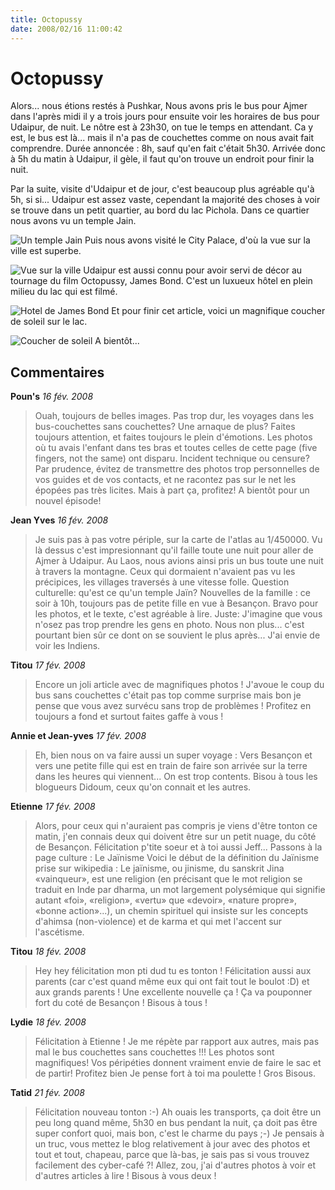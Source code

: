 ```yaml
---
title: Octopussy
date: 2008/02/16 11:00:42
---
```


# Octopussy

Alors... nous étions restés à Pushkar, Nous avons pris le bus pour Ajmer dans l'après midi il y a trois jours pour ensuite voir les horaires de bus pour Udaipur, de nuit. Le nôtre est à 23h30, on tue le temps en attendant. Ca y est, le bus est là... mais il n'a pas de couchettes comme on nous avait fait comprendre. Durée annoncée : 8h, sauf qu'en fait c'était 5h30. Arrivée donc à 5h du matin à Udaipur, il gèle, il faut qu'on trouve un endroit pour finir la nuit.

Par la suite, visite d'Udaipur et de jour, c'est beaucoup plus agréable qu'à 5h, si si... Udaipur est assez vaste, cependant la majorité des choses à voir se trouve dans un petit quartier, au bord du lac Pichola. Dans ce quartier nous avons vu un temple Jain.

![Un temple Jain ](blog/Octopussy/jain.jpg "Un temple Jain ")
Puis nous avons visité le City Palace, d'où la vue sur la ville est superbe.

![Vue sur la ville ](blog/Octopussy/zoomville.jpg "Vue sur la ville ")
Udaipur est aussi connu pour avoir servi de décor au tournage du film Octopussy, James Bond. C'est un luxueux hôtel en plein milieu du lac qui est filmé.

![Hotel de James Bond ](blog/Octopussy/octopussy.jpg "Hotel de James Bond ")
Et pour finir cet article, voici un magnifique coucher de soleil sur le lac.

![Coucher de soleil ](blog/Octopussy/soleil.jpg "Coucher de soleil ")
A bientôt...

## Commentaires

__Poun's__ _16 fév. 2008_
> Ouah, toujours de belles images. Pas trop dur, les voyages dans les bus-couchettes sans couchettes?
Une arnaque de plus? Faites toujours attention, et faites toujours le plein d'émotions.
Les photos où tu avais l'enfant dans tes bras et toutes celles de cette page (five fingers, not the same) ont disparu. Incident technique ou censure?
Par prudence, évitez de transmettre des photos trop personnelles de vos guides et de vos contacts, et ne racontez pas sur le net les épopées pas très licites.
Mais à part ça, profitez!
A bientôt pour un nouvel épisode!

__Jean Yves__ _16 fév. 2008_
> Je suis pas à pas votre périple, sur la carte de l'atlas au 1/450000. Vu là dessus c'est impresionnant qu'il faille toute une nuit pour aller de Ajmer à Udaipur. Au Laos, nous avions ainsi pris un bus toute une nuit à travers la montagne. Ceux qui dormaient n'avaient pas vu les précipices, les villages traversés à une vitesse folle.
Question culturelle: qu'est ce qu'un temple Jaïn?
Nouvelles de la famille : ce soir à 10h, toujours pas de petite fille en vue à Besançon.
Bravo pour les photos, et le texte, c'est agréable à lire.
Juste: J'imagine que vous n'osez pas trop prendre les gens en photo. Nous non plus... c'est pourtant bien sûr ce dont on se souvient le plus après... J'ai envie de voir les Indiens.

__Titou__ _17 fév. 2008_
> Encore un joli article avec de magnifiques photos ! J'avoue le coup du bus sans couchettes c'était pas top comme surprise mais bon je pense que vous avez survécu sans trop de problèmes ! Profitez en toujours a fond et surtout faites gaffe à vous !

__Annie et Jean-yves__ _17 fév. 2008_
> Eh, bien nous on va faire aussi un super voyage :
Vers Besançon et vers une petite fille qui est en train de faire son arrivée sur la terre dans les heures qui viennent... On est trop contents. Bisou à tous les blogueurs Didoum, ceux qu'on connait et les autres.

__Etienne__ _17 fév. 2008_
> Alors, pour ceux qui n'auraient pas compris je viens d'être tonton ce matin, j'en connais deux qui doivent être sur un petit nuage, du côté de Besançon. Félicitation p'tite soeur et à toi aussi Jeff...
Passons à la page culture : Le Jaïnisme
Voici le début de la définition du Jaïnisme prise sur wikipedia : Le jaïnisme, ou jinisme, du sanskrit Jina «vainqueur», est une religion (en précisant que le mot religion se traduit en Inde par dharma, un mot largement polysémique qui signifie autant «foi», «religion», «vertu» que «devoir», «nature propre», «bonne action»...), un chemin spirituel qui insiste sur les concepts d'ahimsa (non-violence) et de karma et qui met l'accent sur l'ascétisme.

__Titou__ _18 fév. 2008_
> Hey hey félicitation mon pti dud tu es tonton ! Félicitation aussi aux parents (car c'est quand même eux qui ont fait tout le boulot :D) et aux grands parents ! Une excellente nouvelle ça ! Ça va pouponner fort du coté de Besançon ! Bisous à tous !

__Lydie__ _18 fév. 2008_
> Félicitation à Etienne !
Je me répète par rapport aux autres, mais pas mal le bus couchettes sans couchettes !!!
Les photos sont magnifiques! Vos péripéties donnent vraiment envie de faire le sac et de partir!
Profitez bien
Je pense fort à toi ma poulette !
Gros Bisous.

__Tatid__ _21 fév. 2008_
> Félicitation nouveau tonton :-)
Ah ouais les transports, ça doit être un peu long quand même, 5h30 en bus pendant la nuit, ça doit pas être super confort quoi, mais bon, c'est le charme du pays ;-)
Je pensais à un truc, vous mettez le blog relativement à jour avec des photos et tout et tout, chapeau, parce que là-bas, je sais pas si vous trouvez facilement des cyber-café ?!
Allez, zou, j'ai d'autres photos à voir et d'autres articles à lire !
Bisous à vous deux !

